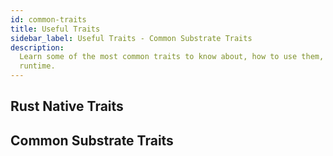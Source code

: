 ```yaml
---
id: common-traits
title: Useful Traits
sidebar_label: Useful Traits - Common Substrate Traits
description:
  Learn some of the most common traits to know about, how to use them, and how they can improve your
  runtime.
---
```


## Rust Native Traits

## Common Substrate Traits
